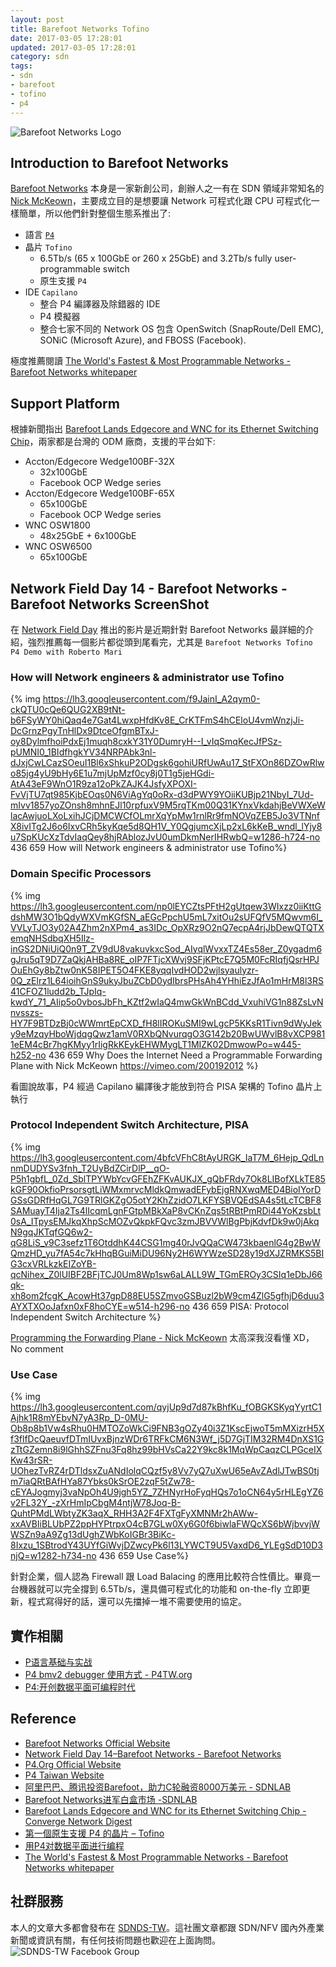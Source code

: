 ```yaml
---
layout: post
title: Barefoot Networks Tofino
date: 2017-03-05 17:28:01
updated: 2017-03-05 17:28:01
category: sdn
tags:
- sdn
- barefoot
- tofino
- p4 
---
```


![Barefoot Networks Logo](https://upload.wikimedia.org/wikipedia/en/b/b9/Barefoot_Networks_Logo.png)

## Introduction to Barefoot Networks

[Barefoot Networks][1] 本身是一家新創公司，創辦人之一有在 SDN 領域非常知名的 [Nick McKeown][10]，主要成立目的是想要讓 Network 可程式化跟 CPU 可程式化一樣簡單，所以他們針對整個生態系推出了:

* 語言 [`P4`][3]
* 晶片 `Tofino`
  - 6.5Tb/s (65 x 100GbE or 260 x 25GbE) and 3.2Tb/s fully user-programmable switch
  - 原生支援 `P4`
* IDE `Capilano`
  - 整合 P4 編譯器及除錯器的 IDE
  - P4 模擬器
  - 整合七家不同的 Network OS 包含 OpenSwitch (SnapRoute/Dell EMC), SONiC (Microsoft Azure), and FBOSS (Facebook).

極度推薦閱讀 [The World's Fastest & Most Programmable Networks - Barefoot Networks whitepaper][11]

## Support Platform
根據新聞指出 [Barefoot Lands Edgecore and WNC for its Ethernet Switching Chip][7]，兩家都是台灣的 ODM 廠商，支援的平台如下:
- Accton/Edgecore Wedge100BF-32X
  - 32x100GbE
  - Facebook OCP Wedge series
- Accton/Edgecore Wedge100BF-65X
  - 65x100GbE
  - Facebook OCP Wedge series
- WNC OSW1800
  - 48x25GbE + 6x100GbE
- WNC OSW6500
  - 65x100GbE

<!--more-->

## Network Field Day 14 - Barefoot Networks - Barefoot Networks ScreenShot

在 [Network Field Day](http://techfieldday.com/) 推出的影片是近期針對 Barefoot Networks 最詳細的介紹，強烈推薦每一個影片都從頭到尾看完，尤其是 `Barefoot Networks Tofino P4 Demo with Roberto Mari`

### How will Network engineers & administrator use Tofino

{% img https://lh3.googleusercontent.com/f9JainI_A2qym0-ckQTU0cQe6QUG2XB9tNt-b6FSyWY0hiQaq4e7Gat4LwxpHfdKv8E_CrKTFmS4hCEloU4vmWnzjJi-DcGrnzPgyTnHlDx9DtceOfgmBTxJ-oy8DylmfhoiPdxEj1muqh8cxkY31Y0DumryH--I_vIqSmqKecJfPSz-pUMNI0_1BIdfhgkYV34NRPAbk3nl-dJxjCwLCazSOeuI1Bl6xShkuP2ODgsk6gohiURfUwAu17_StFXOn86DZOwRlwo85jg4yU9bHy6E1u7mjUpMzf0cy8j0T1g5jeHGdi-AtA43eF9WnO1R9za12oPkZAJK4JsfyXPOXI-FvVjTU7qt985KjbEOqs0N6ViAgYq0oRx-d3dPWY9YOiiKUBjp21NbyI_7Ud-mIvv1857yoZOnsh8mhnEJl10rpfuxV9M5rqTKm00Q31KYnxVkdahjBeVWXeWlacAwjuoLXoLxihJCjDMCWCfOLmrXqYpMw1rnlRr9fmNOVqZEB5Jo3VTNnfX8ivITg2J6o6IxvCRh5kyKqe5d8QH1V_Y0QgjumcXjLp2xL6kKeB_wndl_lYjy8u7SpKUcXzTdvIaqQey8hjRAblozJvU0umDkmNerIHRwbQ=w1286-h724-no 436 659 How will Network engineers & administrator use Tofino%}

### Domain Specific Processors

{% img https://lh3.googleusercontent.com/np0lEYCZtsPFtH2gUtqew3WIxzz0iiKttGdshMW3O1bQdyWXVmKGfSN_aEGcPpchU5mL7xitOu2sUFQfV5MQwvm6I_VVLyTJO3y02A4Zhm2nXPm4_as3IDc_OpXRz9O2nQ7ecpA4rjJbDewQTQTXemqNHSdbqXH5Ilz-inGS2DNiUiQ0n9T_ZV9dU8vakuvkxcSod_AIyqlWvxxTZ4Es58er_Z0ygadm6gJru5qT9D7ZaQkjAHBa8RE_oIP7FTjcXWvj9SFjKPtcE7Q5M0FcRIqfjQsrHPJOuEhGy8bZtw0nK58IPET5O4FKE8yqqIvdHOD2wjlsyaulyzr-0Q_zElrz1L64ioihGnS9ukyJbuZCbD0ydIbrsPHsAh4YHhiEzJfAo1mHrM8l3RS41CFOZ1ludd2b_TJpIq-kwdY_71_AIip5o0vbosJbFh_KZtf2wIaQ4mwGkWnBCdd_VxuhiVG1n88ZsLvNnvsszs-HY7F9BTDzBj0cWWmrtEpCXD_fH8lIROKuSMI9wLgcP5KKsR1Tivn9dWyJeky9eMzqyHboWjdqgQwz1amV0RXbQNvurqgO3G142b20BwUWvlB8vXCP9811eEM4cBr7hgKMyy1rIigRkKEykEHWMygLT1MIZK02DmwowPo=w445-h252-no 436 659 Why Does the Internet Need a Programmable Forwarding Plane with Nick McKeown https://vimeo.com/200192012
 %}

看圖說故事，P4 經過 Capilano 編譯後才能放到符合 PISA 架構的 Tofino 晶片上執行

### Protocol Independent Switch Architecture, PISA

{% img https://lh3.googleusercontent.com/4bfcVFhC8tAyURGK_IaT7M_6Hejp_QdLnnmDUDYSv3fnh_T2UyBdZCirDlP__qO-P5h1gbfL_0Zd_SblTPYWbYcvGFEhZFKvAUKJX_gQbFRdy7Ok8LIBofXLkTE85kGF90OkfioPrsorsgtLiWMxmrvcMldkQmwadEFybEjgRNXwqMED4BioIYorDGSsGDRfHqGL7G9TRlGKZgO5otY2KhZzidO7LKFYSBVQEdSA4s5tLcTCBF8SAMuayT4Ija2Ts4lIcqmLgnFGtpMBkXaP8vCKnZqs5tRBtPmRDi44YoKzsbLt0sA_ITpysEMJkqXhpScMOZvQkpkFQvc3zmJBVVWlBgPbjKdvfDk9w0jAkqN9gqJKTqfGQ6w2-qG8LiS_v9C3sefz1T6OtddhK44CSG1mg40rJvQQaCW473kbaenlG4g2BwWQmzHD_yu7fA54c7kHhqBGuiMiDU96Ny2H6WYWzeSD28y19dXJZRMKS5BIG3cxVRLkzkEIZoYB-qcNihex_Z0lUIBF2BFjTCJ0Um8Wp1sw6aLALL9W_TGmEROy3CSIq1eDbJ66qk-xh8om2fcgK_AcowHt37gpD88EU5SZmvoGSBuzl2bW9cm4ZlG5gfhjD6duu3AYXTXOoJafxn0xF8hoCYE=w514-h296-no 436 659
PISA: Protocol Independent Switch Architecture %}

[Programming the Forwarding Plane - Nick McKeown][12] 太高深我沒看懂 XD，No comment

### Use Case
{% img https://lh3.googleusercontent.com/qyjUp9d7d87kBhfKu_fOBGKSKyqYyrtC1Ajhk1R8mYEbvN7yA3Rp_D-0MU-Ob8p8b1Vw4sRhu0HMTOZoWkCi9FNB3gOZy40i3Z1KscEjwoT5mMXizrH5Xf3flfDcQaeuvfDTmIUvxBjnzWDr6TRFkCM6N3Wf_j5D7GjTIM32RM4DnXS1GzTtGZemn8i9lGhhSZFnu3Fq8hz99bHVsCa22Y9kc8k1MqWpCaqzCLPGceIXKw43rSR-UOhezTvRZ4rDTldsxZuANdIolqCQzf5y8Vv7yQ7uXwU65eAvZAdlJTwBS0tjm7iaQRtBAfHYa87Ybks0kSrOE2zqF5tZw78-cEYAJogmyj3vaNpOh4U9jgh5YZ_7ZHNyrHoFyqHQs7o1oCN64y5rHLEgYZ6v2FL32Y_-zXrHmIpCbgM4ntjW78Joq-B-QuhtPMdLWbtyZK3aqX_RHH3A2F4FXTgFyXMNMr2hAWw-xxAVBIiBLUbPZ2ppHYPtrpxO4cB7GLw0Xy6G0f6biwlaFWQcXS6bWjbvvjWWSZn9aA9Zg13dUghZWbKoIGBr3BiKc-8Ixzu_1SBtrodY43UYfGiWvjDZwcyPk6l13LYWCT9U5VaxdD6_YLEgSdD10D3njQ=w1282-h734-no 436 659 Use Case%}

針對企業，個人認為 Firewall 跟 Load Balacing 的應用比較符合性價比。畢竟一台機器就可以完全撐到 6.5Tb/s，還具備可程式化的功能和 on-the-fly 立即更新，程式寫得好的話，還可以先擋掉一堆不需要使用的協定。

## 實作相關

- [P语言基础与实战][13]
- [P4 bmv2 debugger 使用方式 - P4TW.org][14]
- [P4:开创数据平面可编程时代][15]

## Reference
- [Barefoot Networks Official Website][1]
- [Network Field Day 14–Barefoot Networks - Barefoot Networks][2]
- [P4.Org Official Website][3]
- [P4 Taiwan Website][4]
- [阿里巴巴、腾讯投资Barefoot，助力C轮融资8000万美元 - SDNLAB][5]
- [Barefoot Networks进军白盒市场 -SDNLAB][6]
- [Barefoot Lands Edgecore and WNC for its Ethernet Switching Chip - Converge Network Digest][7]
- [第一個原生支援 P4 的晶片 – Tofino][8]
- [用P4对数据平面进行编程][9]
- [The World's Fastest & Most Programmable Networks - Barefoot Networks whitepaper][11]

## 社群服務

本人的文章大多都會發布在 [SDNDS-TW](https://www.facebook.com/groups/sdnds.tw/)。這社團文章都跟 SDN/NFV 國內外產業新聞或資訊有關，有任何技術問題也歡迎在上面詢問。
![SDNDS-TW Facebook Group](https://lh3.googleusercontent.com/KizynpieyTlykuyk-po1tgasnVI4Oxl9_vPXXpHYyj_JiUc0V5bRb8lHxGpZDQiTqMNCn_A6NqF-4Gx8KMex8XsjgdCGByIqtIpKBc4TvQoUtNtXf0RK_eBf2pwm8wNJRiWXfkz3vf6Tf465o2vzmH2G4iR28kf_Wc_ADeqDJDfQQlV0XTtQcSBBRG2N-zs1ue6dhg38lMoO47n0-SI6yl3x-HhyRIK8penHyHXe0i9q08IDqYEdtMGyKExcihESNthqc4r74kceAJUYhfqsFRpGLteEMXDkShC74r79Frr5aVwsYml0x1WVHkmXbxLZB381B0gkJWUXaoCeCC8rdeYtb6vn60vLsNYgYLRI0wT0VjEbJTCgcHUbNk8sBkXEiATLTKQiES5VcIEJ9nQ7FYTxsF8BiB7exUxr0b3kfTLVJF2RBqc0hpHojoiMh-nL-OY30a9rgf1vr4n-44sDGfa8-f7xWX3JEe-7RgNjwZ5glxGM1lkrf2_MHwbgVRNd2tzUrxmRNmMrVpFog-NcByDo824K8GJLxyLq0Dg12jkx90uOBKmhAE-_JUL5iIYzzUUKGJu1-ORReKmYR63UvTeUvwtxSEKUnpax4co6s6dQoS2f5bB37Q=w1652-h590-no)

[1]: https://www.barefootnetworks.com/
[2]: http://techfieldday.com/appearance/barefoot-networks-presents-at-networking-field-day-14/
[3]: http://p4.org/
[4]: https://p4tw.org/
[5]: http://www.sdnlab.com/18111.html
[6]: http://www.sdnlab.com/18413.html
[7]: http://www.convergedigest.com/2017/01/barefoot-networks-lands-edgecore-and.html
[8]: https://p4tw.org/%E7%AC%AC%E4%B8%80%E5%80%8B%E5%8E%9F%E7%94%9F%E6%94%AF%E6%8F%B4-p4-%E7%9A%84%E6%99%B6%E7%89%87-tofino/
[9]: http://yuba.stanford.edu/~nickm/papers/cccf.pdf
[10]: http://yuba.stanford.edu/~nickm/
[11]: https://barefootnetworks.com/white-paper/the-worlds-fastest-most-programmable-networks/
[12]: https://forum.stanford.edu/events/2016/slides/plenary/Nick.pdf
[13]: https://fast-switch.github.io/wiki/%E6%9D%A8%E5%B8%85-P4%E8%AF%AD%E8%A8%80%E5%9F%BA%E7%A1%80%E4%B8%8E%E5%AE%9E%E6%88%98.pdf
[14]: https://p4tw.org/p4-bmv2-debugger-%E4%BD%BF%E7%94%A8%E6%96%B9%E5%BC%8F/
[15]: http://www.sdnlab.com/17795.html
